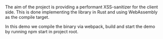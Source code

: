 The aim of the project is providing a performant XSS-sanitizer for the client side. This is done implementing the library in Rust and using WebAssembly as the compile target. 

In this demo we compile the binary via webpack, build and start the demo by running npm start in project root.
